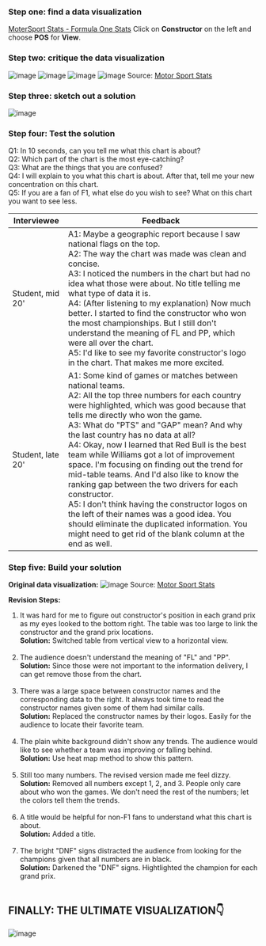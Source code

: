 ### Step one: find a data visualization
[MoterSport Stats - Formula One Stats](https://www.motorsportstats.com/results/formula-one/2022/brazilian-grand-prix/standings)
Click on **Constructor** on the left and choose **POS** for **View**.


### Step two: critique the data visualization
![image](https://user-images.githubusercontent.com/102596125/202081814-48d6bbb8-7256-42b5-8021-555e88b7c29c.png)
![image](https://user-images.githubusercontent.com/102596125/202081835-d13f1da6-5b20-46b9-86c6-2dec75fd28f6.png)
![image](https://user-images.githubusercontent.com/102596125/202081853-37ac0604-db77-46ae-a304-d64d18642bd4.png)
![image](https://user-images.githubusercontent.com/102596125/202081866-2c9cabf3-fa89-4b77-89eb-aa3ef32b57e5.png)
Source: [Motor Sport Stats](https://www.motorsportstats.com/results/formula-one/2022/brazilian-grand-prix/standings)


### Step three: sketch out a solution
![image](https://user-images.githubusercontent.com/102596125/202118298-473ebf8d-83f2-4a4f-9136-a1ffcff15bc8.png)


### Step four: Test the solution
Q1: In 10 seconds, can you tell me what this chart is about?<br />
Q2: Which part of the chart is the most eye-catching?<br />
Q3: What are the things that you are confused? <br />
Q4: I will explain to you what this chart is about. After that, tell me your new concentration on this chart.<br />
Q5: If you are a fan of F1, what else do you wish to see? What on this chart you want to see less.<br />

Interviewee  | Feedback
------------- | -------------
Student, mid 20'  | A1: Maybe a geographic report because I saw national flags on the top.<br />A2: The way the chart was made was clean and concise.<br />A3: I noticed the numbers in the chart but had no idea what those were about. No title telling me what type of data it is.<br />A4: (After listening to my explanation) Now much better. I started to find the constructor who won the most championships. But I still don't understand the meaning of FL and PP, which were all over the chart.<br />A5: I'd like to see my favorite constructor's logo in the chart. That makes me more excited.
Student, late 20'  | A1: Some kind of games or matches between national teams.<br />A2: All the top three numbers for each country were highlighted, which was good because that tells me directly who won the game.<br />A3: What do "PTS" and "GAP" mean? And why the last country has no data at all?<br />A4: Okay, now I learned that Red Bull is the best team while Williams got a lot of improvement space. I'm focusing on finding out the trend for mid-table teams. And I'd also like to know the ranking gap between the two drivers for each constructor.<br />A5: I don't think having the constructor logos on the left of their names was a good idea. You should eliminate the duplicated information. You might need to get rid of the blank column at the end as well.


### Step five: Build your solution
**Original data visualization:**
![image](https://user-images.githubusercontent.com/102596125/202100403-4d97898a-d48b-4858-8b40-febc6336b965.png)
Source: [Motor Sport Stats](https://www.motorsportstats.com/results/formula-one/2022/brazilian-grand-prix/standings)

**Revision Steps:**
1. It was hard for me to figure out constructor's position in each grand prix as my eyes looked to the bottom right. The table was too large to link the constructor and the grand prix locations.<br />
**Solution:** Switched table from vertical view to a horizontal view.<br /><br />
2. The audience doesn't understand the meaning of "FL" and "PP".<br />
**Solution:** Since those were not important to the information delivery, I can get remove those from the chart.<br /><br />
3. There was a large space between constructor names and the corresponding data to the right. It always took time to read the constructor names given some of them had similar calls.<br />
**Solution:** Replaced the constructor names by their logos. Easily for the audience to locate their favorite team.<br /><br />
4. The plain white background didn't show any trends. The audience would like to see whether a team was improving or falling behind.<br />
**Solution:** Use heat map method to show this pattern.<br /><br />
5. Still too many numbers. The revised version made me feel dizzy.<br />
**Solution:** Removed all numbers except 1, 2, and 3. People only care about who won the games. We don't need the rest of the numbers; let the colors tell them the trends.<br /><br />
6. A title would be helpful for non-F1 fans to understand what this chart is about.<br />
**Solution:** Added a title.<br /><br />
7. The bright "DNF" signs distracted the audience from looking for the champions given that all numbers are in black.<br />
**Solution:** Darkened the "DNF" signs. Hightlighted the champion for each grand prix.<br /><br />

## FINALLY: THE ULTIMATE VISUALIZATION👇
![image](https://user-images.githubusercontent.com/102596125/202099385-da192375-5f59-443e-91b3-7987a166698d.png)
